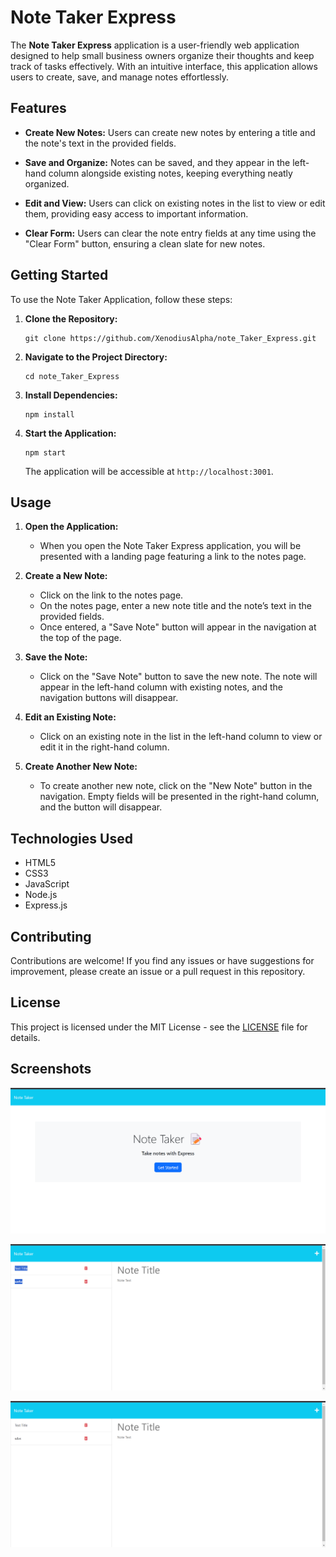 # Note Taker Express

The **Note Taker Express** application is a user-friendly web application designed to help small business owners organize their thoughts and keep track of tasks effectively. With an intuitive interface, this application allows users to create, save, and manage notes effortlessly.

## Features

- **Create New Notes:** Users can create new notes by entering a title and the note's text in the provided fields.

- **Save and Organize:** Notes can be saved, and they appear in the left-hand column alongside existing notes, keeping everything neatly organized.

- **Edit and View:** Users can click on existing notes in the list to view or edit them, providing easy access to important information.

- **Clear Form:** Users can clear the note entry fields at any time using the "Clear Form" button, ensuring a clean slate for new notes.

## Getting Started

To use the Note Taker Application, follow these steps:

1. **Clone the Repository:**
   ```
   git clone https://github.com/XenodiusAlpha/note_Taker_Express.git
   ```

2. **Navigate to the Project Directory:**
   ```
   cd note_Taker_Express
   ```

3. **Install Dependencies:**
   ```
   npm install
   ```

4. **Start the Application:**
   ```
   npm start
   ```

   The application will be accessible at `http://localhost:3001`.

## Usage

1. **Open the Application:**
   - When you open the Note Taker Express application, you will be presented with a landing page featuring a link to the notes page.

2. **Create a New Note:**
   - Click on the link to the notes page.
   - On the notes page, enter a new note title and the note’s text in the provided fields.
   - Once entered, a "Save Note" button will appear in the navigation at the top of the page.

3. **Save the Note:**
   - Click on the "Save Note" button to save the new note. The note will appear in the left-hand column with existing notes, and the navigation buttons will disappear.

4. **Edit an Existing Note:**
   - Click on an existing note in the list in the left-hand column to view or edit it in the right-hand column.

5. **Create Another New Note:**
   - To create another new note, click on the "New Note" button in the navigation. Empty fields will be presented in the right-hand column, and the button will disappear.

## Technologies Used

- HTML5
- CSS3
- JavaScript
- Node.js
- Express.js

## Contributing

Contributions are welcome! If you find any issues or have suggestions for improvement, please create an issue or a pull request in this repository.

## License

This project is licensed under the MIT License - see the [LICENSE](LICENSE) file for details.

## Screenshots

![Landing Page](./screenshots/LandingPage.png)

![After adding a note](./screenshots/adding.png)

![After deleting a note](./screenshots/deleting.png)

